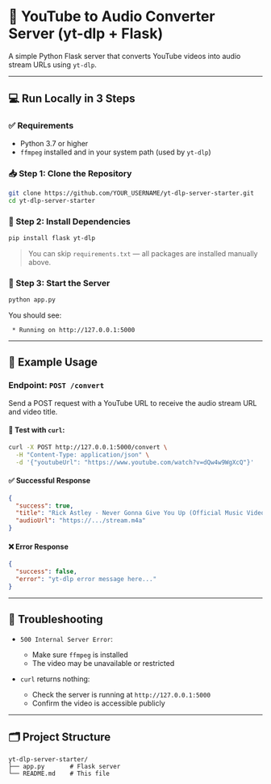 # 🎿 YouTube to Audio Converter Server (yt-dlp + Flask)

A simple Python Flask server that converts YouTube videos into audio stream URLs using `yt-dlp`.

---

## 💻 Run Locally in 3 Steps

### ✅ Requirements

* Python 3.7 or higher
* `ffmpeg` installed and in your system path (used by `yt-dlp`)

### 📥 Step 1: Clone the Repository

```bash
git clone https://github.com/YOUR_USERNAME/yt-dlp-server-starter.git
cd yt-dlp-server-starter
```

### 📅 Step 2: Install Dependencies

```bash
pip install flask yt-dlp
```

> You can skip `requirements.txt` — all packages are installed manually above.

### 🚀 Step 3: Start the Server

```bash
python app.py
```

You should see:

```
 * Running on http://127.0.0.1:5000
```

---

## 🔁 Example Usage

### Endpoint: `POST /convert`

Send a POST request with a YouTube URL to receive the audio stream URL and video title.

#### 🧷 Test with `curl`:

```bash
curl -X POST http://127.0.0.1:5000/convert \
  -H "Content-Type: application/json" \
  -d '{"youtubeUrl": "https://www.youtube.com/watch?v=dQw4w9WgXcQ"}'
```

#### ✅ Successful Response

```json
{
  "success": true,
  "title": "Rick Astley - Never Gonna Give You Up (Official Music Video)",
  "audioUrl": "https://.../stream.m4a"
}
```

#### ❌ Error Response

```json
{
  "success": false,
  "error": "yt-dlp error message here..."
}
```

---

## 🫯 Troubleshooting

* `500 Internal Server Error`:

  * Make sure `ffmpeg` is installed
  * The video may be unavailable or restricted
* `curl` returns nothing:

  * Check the server is running at `http://127.0.0.1:5000`
  * Confirm the video is accessible publicly

---

## 🗂 Project Structure

```
yt-dlp-server-starter/
├── app.py       # Flask server
└── README.md    # This file
```
